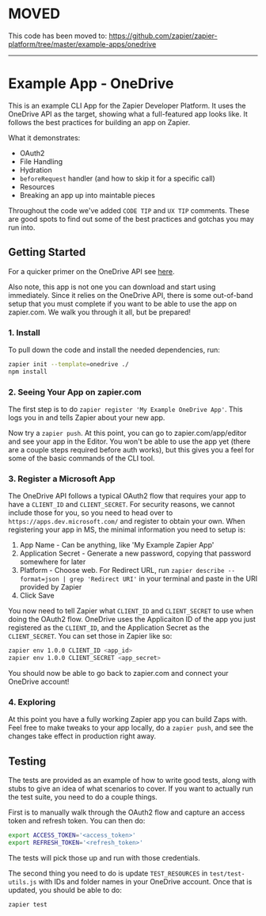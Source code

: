 # MOVED

This code has been moved to: https://github.com/zapier/zapier-platform/tree/master/example-apps/onedrive

---

# Example App - OneDrive

This is an example CLI App for the Zapier Developer Platform. It uses the OneDrive API as the target, showing what a
full-featured app looks like. It follows the best practices for building an app on Zapier.

What it demonstrates:

  * OAuth2
  * File Handling
  * Hydration
  * `beforeRequest` handler (and how to skip it for a specific call)
  * Resources
  * Breaking an app up into maintable pieces

Throughout the code we've added `CODE TIP` and `UX TIP` comments. These are good spots to find out some of the best
practices and gotchas you may run into.

## Getting Started

For a quicker primer on the OneDrive API see [here](https://dev.onedrive.com/getting-started.htm).

Also note, this app is not one you can download and start using immediately. Since it relies on the OneDrive API,
there is some out-of-band setup that you must complete if you want to be able to use the app on zapier.com. We walk you
through it all, but be prepared!

### 1. Install

To pull down the code and install the needed dependencies, run:

```bash
zapier init --template=onedrive ./
npm install
```

### 2. Seeing Your App on zapier.com

The first step is to do `zapier register 'My Example OneDrive App'`. This logs you in and tells Zapier about your new app.

Now try a `zapier push`. At this point, you can go to zapier.com/app/editor and see your app in the Editor.
You won't be able to use the app yet (there are a couple steps required before auth works), but this gives you
a feel for some of the basic commands of the CLI tool.

### 3. Register a Microsoft App

The OneDrive API follows a typical OAuth2 flow that requires your app to have a `CLIENT_ID` and `CLIENT_SECRET`. For
security reasons, we cannot include those for you, so you need to head over to `https://apps.dev.microsoft.com/`
and register to obtain your own. When registering your app in MS, the minimal information you need to setup is:

1. App Name - Can be anything, like 'My Example Zapier App'
1. Application Secret - Generate a new password, copying that password somewhere for later
1. Platform - Choose web. For Redirect URL, run `zapier describe --format=json | grep 'Redirect URI'` in your terminal and paste in the URI provided by Zapier
1. Click Save

You now need to tell Zapier what `CLIENT_ID` and `CLIENT_SECRET` to use when doing the OAuth2 flow. OneDrive uses
the Applicaiton ID of the app you just registered as the `CLIENT_ID`, and the Application Secret as the `CLIENT_SECRET`.
You can set those in Zapier like so:

```bash
zapier env 1.0.0 CLIENT_ID <app_id>
zapier env 1.0.0 CLIENT_SECRET <app_secret>
```

You should now be able to go back to zapier.com and connect your OneDrive account!

### 4. Exploring

At this point you have a fully working Zapier app you can build Zaps with. Feel free to make tweaks to your app
locally, do a `zapier push`, and see the changes take effect in production right away.

## Testing

The tests are provided as an example of how to write good tests, along with stubs to give an idea of what scenarios to
cover. If you want to actually run the test suite, you need to do a couple things.

First is to manually walk through the OAuth2 flow and capture an access token and refresh token. You can then do:

```bash
export ACCESS_TOKEN='<access_token>'
export REFRESH_TOKEN='<refresh_token>'
```

The tests will pick those up and run with those credentials.

The second thing you need to do is update `TEST_RESOURCES` in `test/test-utils.js` with IDs and folder names in your
OneDrive account. Once that is updated, you should be able to do:

`zapier test`
